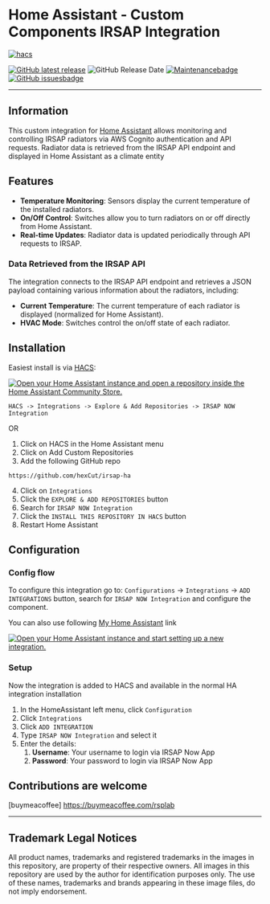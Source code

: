 # Home Assistant - Custom Components IRSAP Integration

[hacs]: https://github.com/hacs/integration
[githubrelease]: https://github.com/hexCut/irsap-ha/releases
[maintenancebadge]: https://img.shields.io/badge/Maintained%3F-Yes-brightgreen.svg
[maintenance]: https://github.com/hexCut/irsap-ha/graphs/commit-activity
[github issues]: https://github.com/hexCut/irsap-ha/issues

[![hacs][hacsbadge]][hacs] 

[![GitHub latest release]][githubrelease] ![GitHub Release Date] [![Maintenancebadge]][maintenance] [![GitHub issuesbadge]][github issues]

---

## Information

This custom integration for [Home Assistant](https://www.home-assistant.io) allows monitoring and controlling IRSAP radiators via AWS Cognito authentication and API requests. Radiator data is retrieved from the IRSAP API endpoint and displayed in Home Assistant as a climate entity

## Features

- **Temperature Monitoring**: Sensors display the current temperature of the installed radiators.
- **On/Off Control**: Switches allow you to turn radiators on or off directly from Home Assistant.
- **Real-time Updates**: Radiator data is updated periodically through API requests to IRSAP.

### Data Retrieved from the IRSAP API

The integration connects to the IRSAP API endpoint and retrieves a JSON payload containing various information about the radiators, including:

- **Current Temperature**: The current temperature of each radiator is displayed (normalized for Home Assistant).
- **HVAC Mode**: Switches control the on/off state of each radiator.

## Installation

Easiest install is via [HACS](https://hacs.xyz/):

[![Open your Home Assistant instance and open a repository inside the Home Assistant Community Store.](https://my.home-assistant.io/badges/hacs_repository.svg)](https://my.home-assistant.io/redirect/hacs_repository/?owner=hexCut&repository=irsap-ha&category=integration)

`HACS -> Integrations -> Explore & Add Repositories -> IRSAP NOW Integration`

OR

1. Click on HACS in the Home Assistant menu
2. Click on Add Custom Repositories
3. Add the following GitHub repo
```
https://github.com/hexCut/irsap-ha
```
4. Click on `Integrations`
5. Click the `EXPLORE & ADD REPOSITORIES` button
6. Search for `IRSAP NOW Integration`
7. Click the `INSTALL THIS REPOSITORY IN HACS` button
8. Restart Home Assistant

## Configuration

### Config flow

To configure this integration go to: `Configurations` -> `Integrations` -> `ADD INTEGRATIONS` button, search for `IRSAP NOW Integration` and configure the component.

You can also use following [My Home Assistant](http://my.home-assistant.io/) link

[![Open your Home Assistant instance and start setting up a new integration.](https://my.home-assistant.io/badges/config_flow_start.svg)](https://my.home-assistant.io/redirect/config_flow_start/?domain=irsap-ha)

### Setup

Now the integration is added to HACS and available in the normal HA integration installation

1. In the HomeAssistant left menu, click `Configuration`
2. Click `Integrations`
3. Click `ADD INTEGRATION`
4. Type `IRSAP NOW Integration` and select it
5. Enter the details:
   1. **Username**: Your username to login via IRSAP Now App
   2. **Password**: Your password to login via IRSAP Now App

## Contributions are welcome

[buymeacoffee] https://buymeacoffee.com/rsplab

---

## Trademark Legal Notices

All product names, trademarks and registered trademarks in the images in this repository, are property of their respective owners.
All images in this repository are used by the author for identification purposes only.
The use of these names, trademarks and brands appearing in these image files, do not imply endorsement.

[hacs]: https://github.com/hacs/integration
[hacsbadge]: https://img.shields.io/badge/HACS-Custom-orange.svg
[github latest release]: https://img.shields.io/github/v/release/hexCut/irsap-ha
[githubrelease]: https://github.com/hexCut/irsap-ha/releases
[github release date]: https://img.shields.io/github/release-date/hexCut/irsap-ha
[maintenancebadge]: https://img.shields.io/badge/Maintained%3F-Yes-brightgreen.svg
[maintenance]: https://github.com/hexCut/irsap-ha/graphs/commit-activity
[github issuesbadge]: https://img.shields.io/github/issues/irsap-ha/issues
[github issues]: https://github.com/hexCut/irsap-ha/issues
